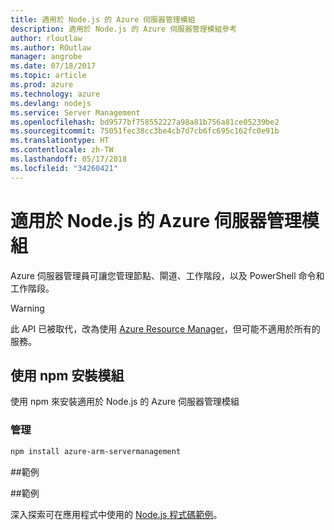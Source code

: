 ```yaml
---
title: 適用於 Node.js 的 Azure 伺服器管理模組
description: 適用於 Node.js 的 Azure 伺服器管理模組參考
author: rloutlaw
ms.author: ROutlaw
manager: angrobe
ms.date: 07/18/2017
ms.topic: article
ms.prod: azure
ms.technology: azure
ms.devlang: nodejs
ms.service: Server Management
ms.openlocfilehash: bd9577bf758552227a98a81b756a81ce05239be2
ms.sourcegitcommit: 75051fec38cc3be4cb7d7cb6fc695c162fc0e91b
ms.translationtype: HT
ms.contentlocale: zh-TW
ms.lasthandoff: 05/17/2018
ms.locfileid: "34260421"
---
```

# <a name="azure-server-management-modules-for-nodejs"></a>適用於 Node.js 的 Azure 伺服器管理模組

Azure 伺服器管理員可讓您管理節點、閘道、工作階段，以及 PowerShell 命令和工作階段。

> [!WARNING]
> 此 API 已被取代，改為使用 [Azure Resource Manager](/javascript/api/overview/azure/resources)，但可能不適用於所有的服務。

## <a name="install-the-module-with-npm"></a>使用 npm 安裝模組

使用 npm 來安裝適用於 Node.js 的 Azure 伺服器管理模組

### <a name="management"></a>管理

```bash
npm install azure-arm-servermanagement
```

##<a name="example"></a>範例

##<a name="samples"></a>範例

深入探索可在應用程式中使用的 [Node.js 程式碼範例](https://azure.microsoft.com/resources/samples/?platform=nodejs)。